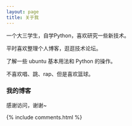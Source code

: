 ```yaml
---
layout: page
title: 关于我
---
```


一个大三学生，自学Python，喜欢研究一些新技术。
<p>
平时喜欢整理个人博客，逛逛技术论坛。
<p>
了解一些 ubuntu 基本用法和 Python 的操作。
<p>
不喜欢唱、跳、rap、但是喜欢篮球。
<p>


<h3> 我的博客 </h3>  

<p>





感谢访问，谢谢~

<p>

<p>

<p>


{% include comments.html %}
